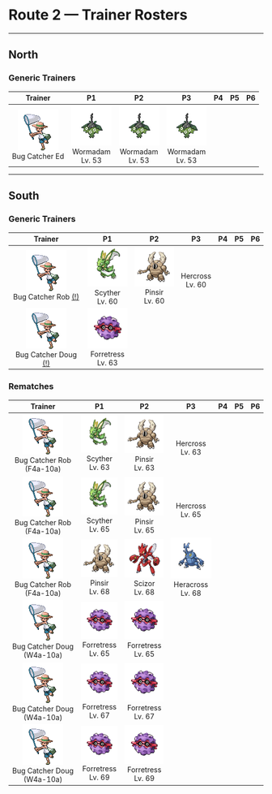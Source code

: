 # Route 2 — Trainer Rosters

---

## North


### Generic Trainers

| Trainer | P1 | P2 | P3 | P4 | P5 | P6 |
|:-------:|:--:|:--:|:--:|:--:|:--:|:--:|
| ![Bug Catcher Ed](../../assets/trainers/bug_catcher.png "Bug Catcher Ed")<br>Bug Catcher Ed | ![Wormadam](../../assets/sprites/wormadam-plant/front.gif "Wormadam")<br>Wormadam<br>Lv. 53 | ![Wormadam](../../assets/sprites/wormadam-plant/front.gif "Wormadam")<br>Wormadam<br>Lv. 53 | ![Wormadam](../../assets/sprites/wormadam-plant/front.gif "Wormadam")<br>Wormadam<br>Lv. 53 |


---

## South


### Generic Trainers

| Trainer | P1 | P2 | P3 | P4 | P5 | P6 |
|:-------:|:--:|:--:|:--:|:--:|:--:|:--:|
| ![Bug Catcher Rob (!)](../../assets/trainers/bug_catcher.png "Bug Catcher Rob (!)")<br>Bug Catcher Rob [(!)](#rematches) | ![Scyther](../../assets/sprites/scyther/front.gif "Scyther")<br>Scyther<br>Lv. 60 | ![Pinsir](../../assets/sprites/pinsir/front.gif "Pinsir")<br>Pinsir<br>Lv. 60 | <br>Hercross<br>Lv. 60 |
| ![Bug Catcher Doug (!)](../../assets/trainers/bug_catcher.png "Bug Catcher Doug (!)")<br>Bug Catcher Doug [(!)](#rematches) | ![Forretress](../../assets/sprites/forretress/front.gif "Forretress")<br>Forretress<br>Lv. 63 |


### Rematches

| Trainer | P1 | P2 | P3 | P4 | P5 | P6 |
|:-------:|:--:|:--:|:--:|:--:|:--:|:--:|
| ![Bug Catcher Rob (F4a-10a)](../../assets/trainers/bug_catcher.png "Bug Catcher Rob (F4a-10a)")<br>Bug Catcher Rob (F4a-10a) | ![Scyther](../../assets/sprites/scyther/front.gif "Scyther")<br>Scyther<br>Lv. 63 | ![Pinsir](../../assets/sprites/pinsir/front.gif "Pinsir")<br>Pinsir<br>Lv. 63 | <br>Hercross<br>Lv. 63 |
| ![Bug Catcher Rob (F4a-10a)](../../assets/trainers/bug_catcher.png "Bug Catcher Rob (F4a-10a)")<br>Bug Catcher Rob (F4a-10a) | ![Scyther](../../assets/sprites/scyther/front.gif "Scyther")<br>Scyther<br>Lv. 65 | ![Pinsir](../../assets/sprites/pinsir/front.gif "Pinsir")<br>Pinsir<br>Lv. 65 | <br>Hercross<br>Lv. 65 |
| ![Bug Catcher Rob (F4a-10a)](../../assets/trainers/bug_catcher.png "Bug Catcher Rob (F4a-10a)")<br>Bug Catcher Rob (F4a-10a) | ![Pinsir](../../assets/sprites/pinsir/front.gif "Pinsir")<br>Pinsir<br>Lv. 68 | ![Scizor](../../assets/sprites/scizor/front.gif "Scizor")<br>Scizor<br>Lv. 68 | ![Heracross](../../assets/sprites/heracross/front.gif "Heracross")<br>Heracross<br>Lv. 68 |
| ![Bug Catcher Doug (W4a-10a)](../../assets/trainers/bug_catcher.png "Bug Catcher Doug (W4a-10a)")<br>Bug Catcher Doug (W4a-10a) | ![Forretress](../../assets/sprites/forretress/front.gif "Forretress")<br>Forretress<br>Lv. 65 | ![Forretress](../../assets/sprites/forretress/front.gif "Forretress")<br>Forretress<br>Lv. 65 |
| ![Bug Catcher Doug (W4a-10a)](../../assets/trainers/bug_catcher.png "Bug Catcher Doug (W4a-10a)")<br>Bug Catcher Doug (W4a-10a) | ![Forretress](../../assets/sprites/forretress/front.gif "Forretress")<br>Forretress<br>Lv. 67 | ![Forretress](../../assets/sprites/forretress/front.gif "Forretress")<br>Forretress<br>Lv. 67 |
| ![Bug Catcher Doug (W4a-10a)](../../assets/trainers/bug_catcher.png "Bug Catcher Doug (W4a-10a)")<br>Bug Catcher Doug (W4a-10a) | ![Forretress](../../assets/sprites/forretress/front.gif "Forretress")<br>Forretress<br>Lv. 69 | ![Forretress](../../assets/sprites/forretress/front.gif "Forretress")<br>Forretress<br>Lv. 69 |

